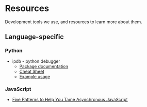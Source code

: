 # Resources

Development tools we use, and resources to learn more about them.

## Language-specific

### Python

- ipdb - python debugger
  - [Package documentation](https://pypi.python.org/pypi/ipdb)
  - [Cheat Sheet](https://pythonadventures.wordpress.com/2011/04/24/debugging-in-python/)
  - [Example usage](http://iqbalnaved.wordpress.com/2013/10/17/how-to-debug-in-ipython-using-ipdb/)

### JavaScript

- [Five Patterns to Help You Tame Asynchronous JavaScript](http://sking7.github.io/articles/389411742.html)
